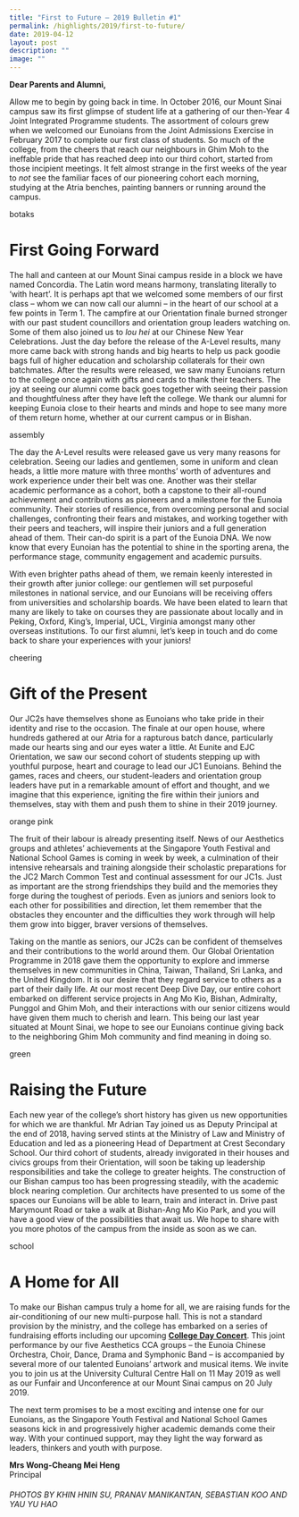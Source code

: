 ```yaml
---
title: "First to Future – 2019 Bulletin #1"
permalink: /highlights/2019/first-to-future/
date: 2019-04-12
layout: post
description: ""
image: ""
---
```

**Dear Parents and Alumni,**

Allow me to begin by going back in time. In October 2016, our Mount Sinai campus saw its first glimpse of student life at a gathering of our then-Year 4 Joint Integrated Programme students. The assortment of colours grew when we welcomed our Eunoians from the Joint Admissions Exercise in February 2017 to complete our first class of students. So much of the college, from the cheers that reach our neighbours in Ghim Moh to the ineffable pride that has reached deep into our third cohort, started from those incipient meetings. It felt almost strange in the first weeks of the year to _not_ see the familiar faces of our pioneering cohort each morning, studying at the Atria benches, painting banners or running around the campus.

botaks

First Going Forward
===================

The hall and canteen at our Mount Sinai campus reside in a block we have named Concordia. The Latin word means harmony, translating literally to ‘with heart’. It is perhaps apt that we welcomed some members of our first class – whom we can now call our alumni – in the heart of our school at a few points in Term 1. The campfire at our Orientation finale burned stronger with our past student councillors and orientation group leaders watching on. Some of them also joined us to _lou hei_ at our Chinese New Year Celebrations. Just the day before the release of the A-Level results, many more came back with strong hands and big hearts to help us pack goodie bags full of higher education and scholarship collaterals for their own batchmates. After the results were released, we saw many Eunoians return to the college once again with gifts and cards to thank their teachers. The joy at seeing our alumni come back goes together with seeing their passion and thoughtfulness after they have left the college. We thank our alumni for keeping Eunoia close to their hearts and minds and hope to see many more of them return home, whether at our current campus or in Bishan.

assembly

The day the A-Level results were released gave us very many reasons for celebration. Seeing our ladies and gentlemen, some in uniform and clean heads, a little more mature with three months’ worth of adventures and work experience under their belt was one. Another was their stellar academic performance as a cohort, both a capstone to their all-round achievement and contributions as pioneers and a milestone for the Eunoia community. Their stories of resilience, from overcoming personal and social challenges, confronting their fears and mistakes, and working together with their peers and teachers, will inspire their juniors and a full generation ahead of them. Their can-do spirit is a part of the Eunoia DNA. We now know that every Eunoian has the potential to shine in the sporting arena, the performance stage, community engagement and academic pursuits.

With even brighter paths ahead of them, we remain keenly interested in their growth after junior college: our gentlemen will set purposeful milestones in national service, and our Eunoians will be receiving offers from universities and scholarship boards. We have been elated to learn that many are likely to take on courses they are passionate about locally and in Peking, Oxford, King’s, Imperial, UCL, Virginia amongst many other overseas institutions. To our first alumni, let’s keep in touch and do come back to share your experiences with your juniors!

cheering

Gift of the Present
===================

Our JC2s have themselves shone as Eunoians who take pride in their identity and rise to the occasion. The finale at our open house, where hundreds gathered at our Atria for a rapturous batch dance, particularly made our hearts sing and our eyes water a little. At Eunite and EJC Orientation, we saw our second cohort of students stepping up with youthful purpose, heart and courage to lead our JC1 Eunoians. Behind the games, races and cheers, our student-leaders and orientation group leaders have put in a remarkable amount of effort and thought, and we imagine that this experience, igniting the fire within their juniors and themselves, stay with them and push them to shine in their 2019 journey.

orange pink

The fruit of their labour is already presenting itself. News of our Aesthetics groups and athletes’ achievements at the Singapore Youth Festival and National School Games is coming in week by week, a culmination of their intensive rehearsals and training alongside their scholastic preparations for the JC2 March Common Test and continual assessment for our JC1s. Just as important are the strong friendships they build and the memories they forge during the toughest of periods. Even as juniors and seniors look to each other for possibilities and direction, let them remember that the obstacles they encounter and the difficulties they work through will help them grow into bigger, braver versions of themselves.

Taking on the mantle as seniors, our JC2s can be confident of themselves and their contributions to the world around them. Our Global Orientation Programme in 2018 gave them the opportunity to explore and immerse themselves in new communities in China, Taiwan, Thailand, Sri Lanka, and the United Kingdom. It is our desire that they regard service to others as a part of their daily life. At our most recent Deep Dive Day, our entire cohort embarked on different service projects in Ang Mo Kio, Bishan, Admiralty, Punggol and Ghim Moh, and their interactions with our senior citizens would have given them much to cherish and learn. This being our last year situated at Mount Sinai, we hope to see our Eunoians continue giving back to the neighboring Ghim Moh community and find meaning in doing so.

green 

Raising the Future
==================

Each new year of the college’s short history has given us new opportunities for which we are thankful. Mr Adrian Tay joined us as Deputy Principal at the end of 2018, having served stints at the Ministry of Law and Ministry of Education and led as a pioneering Head of Department at Crest Secondary School. Our third cohort of students, already invigorated in their houses and civics groups from their Orientation, will soon be taking up leadership responsibilities and take the college to greater heights. The construction of our Bishan campus too has been progressing steadily, with the academic block nearing completion. Our architects have presented to us some of the spaces our Eunoians will be able to learn, train and interact in. Drive past Marymount Road or take a walk at Bishan-Ang Mo Kio Park, and you will have a good view of the possibilities that await us. We hope to share with you more photos of the campus from the inside as soon as we can.

school

A Home for All
==============

To make our Bishan campus truly a home for all, we are raising funds for the air-conditioning of our new multi-purpose hall. This is not a standard provision by the ministry, and the college has embarked on a series of fundraising efforts including our upcoming [**College Day Concert**](https://eunoiajc.moe.edu.sg/ltw19/). This joint performance by our five Aesthetics CCA groups – the Eunoia Chinese Orchestra, Choir, Dance, Drama and Symphonic Band – is accompanied by several more of our talented Eunoians’ artwork and musical items. We invite you to join us at the University Cultural Centre Hall on 11 May 2019 as well as our Funfair and Unconference at our Mount Sinai campus on 20 July 2019.

The next term promises to be a most exciting and intense one for our Eunoians, as the Singapore Youth Festival and National School Games seasons kick in and progressively higher academic demands come their way. With your continued support, may they light the way forward as leaders, thinkers and youth with purpose.

**Mrs Wong-Cheang Mei Heng**  
Principal

###### PHOTOS BY KHIN HNIN SU, PRANAV MANIKANTAN, SEBASTIAN KOO AND YAU YU HAO